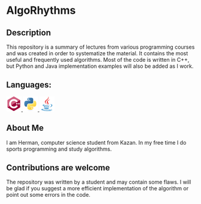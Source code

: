 # AlgoRhythms

## Description

This repository is a summary of lectures from various programming courses and was created in order to systematize the material. It contains the most useful and frequently used algorithms. Most of the code is written in C++, but Python and Java implementation examples will also be added as I work. 

## Languages:
<a href="https://www.w3schools.com/cpp/" target="_blank" rel="noreferrer"> <img src="https://raw.githubusercontent.com/devicons/devicon/master/icons/cplusplus/cplusplus-original.svg" alt="cplusplus" width="40" height="40"/> </a>
<a href="https://www.python.org" target="_blank" rel="noreferrer"> <img src="https://raw.githubusercontent.com/devicons/devicon/master/icons/python/python-original.svg" alt="python" width="40" height="40"/> </a>
<a href="https://www.java.com" target="_blank" rel="noreferrer"> <img src="https://raw.githubusercontent.com/devicons/devicon/master/icons/java/java-original.svg" alt="java" width="40" height="40"/> </a>

## About Me

I am Herman, computer science student from Kazan. In my free time I do sports programming and study algorithms.      

## Contributions are welcome

The repository was written by a student and may contain some flaws. I will be glad if you suggest a more efficient implementation of the algorithm or point out some errors in the code.
